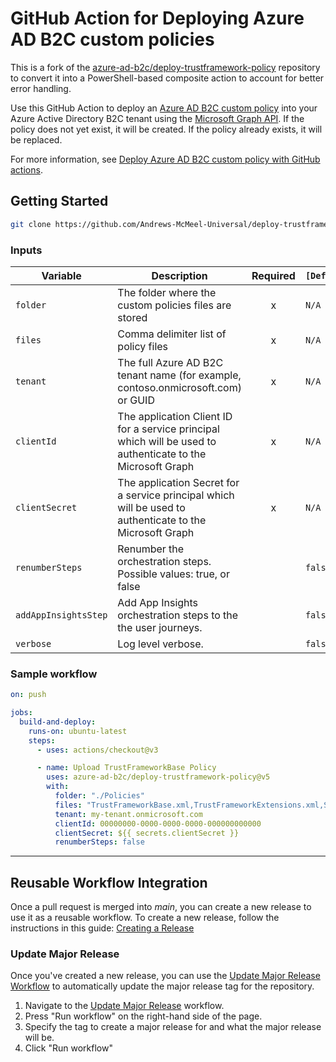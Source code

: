 # GitHub Action for Deploying Azure AD B2C custom policies

This is a fork of the [azure-ad-b2c/deploy-trustframework-policy](https://github.com/azure-ad-b2c/deploy-trustframework-policy) repository to convert it into a PowerShell-based composite action to account for better error handling.

Use this GitHub Action to deploy an [Azure AD B2C custom policy](https://docs.microsoft.com/azure/active-directory-b2c/custom-policy-overview) into your Azure Active Directory B2C tenant using the [Microsoft Graph API](https://docs.microsoft.com/graph/api/resources/trustframeworkpolicy?view=graph-rest-beta). If the policy does not yet exist, it will be created. If the policy already exists, it will be replaced.

For more information, see [Deploy Azure AD B2C custom policy with GitHub actions](https://docs.microsoft.com/azure/active-directory-b2c/deploy-custom-policies-github-action).

## Getting Started

```bash
git clone https://github.com/Andrews-McMeel-Universal/deploy-trustframework-policy
```

### Inputs

| Variable             | Description                                                                                                 | Required | `[Default]` |
| -------------------- | ----------------------------------------------------------------------------------------------------------- | :------: | ----------- |
| `folder`             | The folder where the custom policies files are stored                                                       |    x     | `N/A`       |
| `files`              | Comma delimiter list of policy files                                                                        |    x     | `N/A`       |
| `tenant`             | The full Azure AD B2C tenant name (for example, contoso.onmicrosoft.com) or GUID                            |    x     | `N/A`       |
| `clientId`           | The application Client ID for a service principal which will be used to authenticate to the Microsoft Graph |    x     | `N/A`       |
| `clientSecret`       | The application Secret for a service principal which will be used to authenticate to the Microsoft Graph    |    x     | `N/A`       |
| `renumberSteps`      | Renumber the orchestration steps. Possible values: true, or false                                           |          | `false`     |
| `addAppInsightsStep` | Add App Insights orchestration steps to the the user journeys.                                              |          | `false`     |
| `verbose`            | Log level verbose.                                                                                          |          | `false`     |

### Sample workflow

```yaml
on: push

jobs:
  build-and-deploy:
    runs-on: ubuntu-latest
    steps:
      - uses: actions/checkout@v3

      - name: Upload TrustFrameworkBase Policy
        uses: azure-ad-b2c/deploy-trustframework-policy@v5
        with:
          folder: "./Policies"
          files: "TrustFrameworkBase.xml,TrustFrameworkExtensions.xml,SignUpOrSignin.xml"
          tenant: my-tenant.onmicrosoft.com
          clientId: 00000000-0000-0000-0000-000000000000
          clientSecret: ${{ secrets.clientSecret }}
          renumberSteps: false
```

---

## Reusable Workflow Integration

Once a pull request is merged into _main_, you can create a new release to use it as a reusable workflow. To create a new release, follow the instructions in this guide: [Creating a Release](https://amuniversal.atlassian.net/wiki/spaces/TD/pages/3452043300/Creating+a+new+GitHub+Release#Creating-a-release)

### Update Major Release

Once you've created a new release, you can use the [Update Major Release Workflow](https://github.com/Andrews-McMeel-Universal/deploy-trustframework-policy/actions/workflows/update-major-release.yaml) to automatically update the major release tag for the repository.

1. Navigate to the [Update Major Release](https://github.com/Andrews-McMeel-Universal/deploy-trustframework-policy/actions/workflows/update-major-release.yaml) workflow.
1. Press "Run workflow" on the right-hand side of the page.
1. Specify the tag to create a major release for and what the major release will be.
1. Click "Run workflow"
